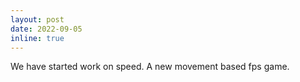 ```yaml
---
layout: post
date: 2022-09-05
inline: true
---
```


We have started work on speed. A new movement based fps game.

